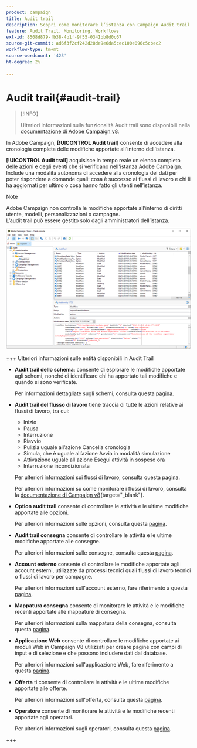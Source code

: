 ```yaml
---
product: campaign
title: Audit trail
description: Scopri come monitorare l’istanza con Campaign Audit trail
feature: Audit Trail, Monitoring, Workflows
exl-id: 8508d879-fb38-4b1f-9f55-0341bb8d0c67
source-git-commit: ad6f3f2cf242d28de9e6da5cec100e096c5cbec2
workflow-type: tm+mt
source-wordcount: '423'
ht-degree: 2%

---
```


# Audit trail{#audit-trail}

>[!INFO]
>
>Ulteriori informazioni sulla funzionalità Audit trail sono disponibili nella [documentazione di Adobe Campaign v8](https://experienceleague.adobe.com/it/docs/campaign/campaign-v8/analytics/audit-trail).

In Adobe Campaign, **[!UICONTROL Audit trail]** consente di accedere alla cronologia completa delle modifiche apportate all&#39;interno dell&#39;istanza.

**[!UICONTROL Audit trail]** acquisisce in tempo reale un elenco completo delle azioni e degli eventi che si verificano nell&#39;istanza Adobe Campaign. Include una modalità autonoma di accedere alla cronologia dei dati per poter rispondere a domande quali: cosa è successo ai flussi di lavoro e chi li ha aggiornati per ultimo o cosa hanno fatto gli utenti nell’istanza.

>[!NOTE]
>
>Adobe Campaign non controlla le modifiche apportate all’interno di diritti utente, modelli, personalizzazioni o campagne.\
>L’audit trail può essere gestito solo dagli amministratori dell’istanza.

![](assets/audit_trail_2.png)

+++ Ulteriori informazioni sulle entità disponibili in Audit Trail

* **Audit trail dello schema**: consente di esplorare le modifiche apportate agli schemi, nonché di identificare chi ha apportato tali modifiche e quando si sono verificate.

  Per informazioni dettagliate sugli schemi, consulta questa [pagina](../../configuration/using/data-schemas.md).

* **Audit trail del flusso di lavoro** tiene traccia di tutte le azioni relative ai flussi di lavoro, tra cui:

   * Inizio
   * Pausa
   * Interruzione
   * Riavvio
   * Pulizia uguale all’azione Cancella cronologia
   * Simula, che è uguale all’azione Avvia in modalità simulazione
   * Attivazione uguale all&#39;azione Esegui attività in sospeso ora
   * Interruzione incondizionata

  Per ulteriori informazioni sui flussi di lavoro, consulta questa [pagina](../../workflow/using/about-workflows.md).

  Per ulteriori informazioni su come monitorare i flussi di lavoro, consulta la [documentazione di Campaign v8](https://experienceleague.adobe.com/docs/campaign/automation/workflows/monitoring-workflows/monitor-workflow-execution.html?lang=it){target="_blank"}.


* **Option audit trail** consente di controllare le attività e le ultime modifiche apportate alle opzioni.

  Per ulteriori informazioni sulle opzioni, consulta questa [pagina](../../installation/using/configuring-campaign-options.md).

* **Audit trail consegna** consente di controllare le attività e le ultime modifiche apportate alle consegne.

  Per ulteriori informazioni sulle consegne, consulta questa [pagina](../../delivery/using/communication-channels.md).

* **Account esterno** consente di controllare le modifiche apportate agli account esterni, utilizzate da processi tecnici quali flussi di lavoro tecnici o flussi di lavoro per campagne.

  Per ulteriori informazioni sull&#39;account esterno, fare riferimento a questa [pagina](../../installation/using/external-accounts.md).

* **Mappatura consegna** consente di monitorare le attività e le modifiche recenti apportate alle mappature di consegna.

  Per ulteriori informazioni sulla mappatura della consegna, consulta questa [pagina](../../configuration/using/target-mapping.md).

* **Applicazione Web** consente di controllare le modifiche apportate ai moduli Web in Campaign V8 utilizzati per creare pagine con campi di input e di selezione e che possono includere dati dal database.

  Per ulteriori informazioni sull&#39;applicazione Web, fare riferimento a questa [pagina](../../web/using/about-web-applications.md).

* **Offerta** ti consente di controllare le attività e le ultime modifiche apportate alle offerte.

  Per ulteriori informazioni sull&#39;offerta, consulta questa [pagina](../../interaction/using/interaction-and-offer-management.md).

* **Operatore** consente di monitorare le attività e le modifiche recenti apportate agli operatori.

  Per ulteriori informazioni sugli operatori, consulta questa [pagina](../../platform/using/access-management-operators.md).

+++
